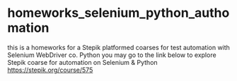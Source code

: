 # homeworks_selenium_python_authomation
this is a homeworks for a Stepik platformed coarses for test automation with Selenium WebDriver co. Python
you may go to the link below to explore Stepik coarse for automation on Selenium & Python
https://stepik.org/course/575
